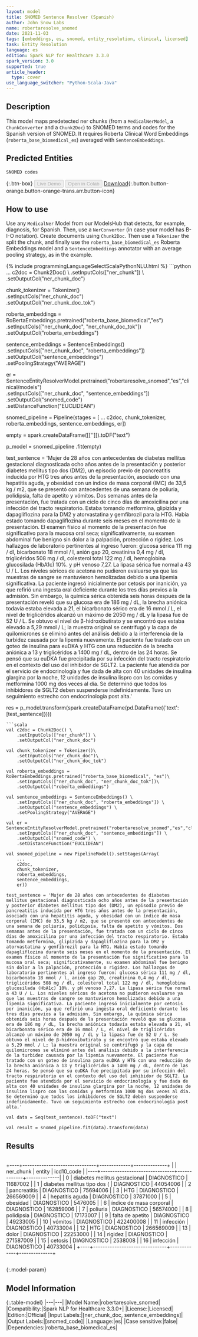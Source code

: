```yaml
---
layout: model
title: SNOMED Sentence Resolver (Spanish)
author: John Snow Labs
name: robertaresolve_snomed
date: 2021-11-03
tags: [embeddings, es, snomed, entity_resolution, clinical, licensed]
task: Entity Resolution
language: es
edition: Spark NLP for Healthcare 3.3.0
spark_version: 3.0
supported: true
article_header:
  type: cover
use_language_switcher: "Python-Scala-Java"
---
```


## Description

This model maps predetected ner chunks (from a `MedicalNerModel`, a `ChunkConverter` and a `Chunk2Doc`) to SNOMED terms and codes for the Spanish version of SNOMED. It requires Roberta Clinical Word Embeddings (`roberta_base_biomedical_es`) averaged with `SentenceEmbeddings`.

## Predicted Entities

`SNOMED codes`

{:.btn-box}
<button class="button button-orange" disabled>Live Demo</button>
<button class="button button-orange" disabled>Open in Colab</button>
[Download](https://s3.amazonaws.com/auxdata.johnsnowlabs.com/clinical/models/robertaresolve_snomed_es_3.3.0_3.0_1635933551478.zip){:.button.button-orange.button-orange-trans.arr.button-icon}

## How to use

Use any `MedicalNer` Model from our ModelsHub that detects, for example, diagnosis, for Spanish. Then, use a `NerConverter` (in case your model has B-I-O notation). Create documents using `Chunk2Doc`. Then use a `Tokenizer` the split the chunk, and finally use the `roberta_base_biomedical_es` Roberta Embeddings model and a `SentenceEmbeddings` annotator with an average pooling strategy, as in the example.

<div class="tabs-box" markdown="1">
{% include programmingLanguageSelectScalaPythonNLU.html %}
```python
...
c2doc = Chunk2Doc() \
    .setInputCols(["ner_chunk"]) \
    .setOutputCol("ner_chunk_doc")

chunk_tokenizer = Tokenizer()\
    .setInputCols("ner_chunk_doc")\
    .setOutputCol("ner_chunk_doc_tok")

roberta_embeddings = RoBertaEmbeddings.pretrained("roberta_base_biomedical","es")\
    .setInputCols(["ner_chunk_doc", "ner_chunk_doc_tok"])\
    .setOutputCol("roberta_embeddings")

sentence_embeddings = SentenceEmbeddings() \
    .setInputCols(["ner_chunk_doc", "roberta_embeddings"]) \
    .setOutputCol("sentence_embeddings") \
    .setPoolingStrategy("AVERAGE")

er = SentenceEntityResolverModel.pretrained("robertaresolve_snomed","es","clinical/models")\
    .setInputCols(["ner_chunk_doc", "sentence_embeddings"]) \
    .setOutputCol("snomed_code") \
    .setDistanceFunction("EUCLIDEAN")

snomed_pipeline = Pipeline(stages = [
    ...
    c2doc,
    chunk_tokenizer,
    roberta_embeddings,
    sentence_embeddings,
    er])

empty = spark.createDataFrame([['']]).toDF("text")

p_model = snomed_pipeline .fit(empty)

test_sentence = 'Mujer de 28 años con antecedentes de diabetes mellitus gestacional diagnosticada ocho años antes de la presentación y posterior diabetes mellitus tipo dos (DM2), un episodio previo de pancreatitis inducida por HTG tres años antes de la presentación, asociado con una hepatitis aguda, y obesidad con un índice de masa corporal (IMC) de 33,5 kg / m2, que se presentó con antecedentes de una semana de poliuria, polidipsia, falta de apetito y vómitos. Dos semanas antes de la presentación, fue tratada con un ciclo de cinco días de amoxicilina por una infección del tracto respiratorio. Estaba tomando metformina, glipizida y dapagliflozina para la DM2 y atorvastatina y gemfibrozil para la HTG. Había estado tomando dapagliflozina durante seis meses en el momento de la presentación. El examen físico al momento de la presentación fue significativo para la mucosa oral seca; significativamente, su examen abdominal fue benigno sin dolor a la palpación, protección o rigidez. Los hallazgos de laboratorio pertinentes al ingreso fueron: glucosa sérica 111 mg / dl, bicarbonato 18 mmol / l, anión gap 20, creatinina 0,4 mg / dl, triglicéridos 508 mg / dl, colesterol total 122 mg / dl, hemoglobina glucosilada (HbA1c) 10%. y pH venoso 7,27. La lipasa sérica fue normal a 43 U / L. Los niveles séricos de acetona no pudieron evaluarse ya que las muestras de sangre se mantuvieron hemolizadas debido a una lipemia significativa. La paciente ingresó inicialmente por cetosis por inanición, ya que refirió una ingesta oral deficiente durante los tres días previos a la admisión. Sin embargo, la química sérica obtenida seis horas después de la presentación reveló que su glucosa era de 186 mg / dL, la brecha aniónica todavía estaba elevada a 21, el bicarbonato sérico era de 16 mmol / L, el nivel de triglicéridos alcanzó un máximo de 2050 mg / dL y la lipasa fue de 52 U / L. Se obtuvo el nivel de β-hidroxibutirato y se encontró que estaba elevado a 5,29 mmol / L; la muestra original se centrifugó y la capa de quilomicrones se eliminó antes del análisis debido a la interferencia de la turbidez causada por la lipemia nuevamente. El paciente fue tratado con un goteo de insulina para euDKA y HTG con una reducción de la brecha aniónica a 13 y triglicéridos a 1400 mg / dL, dentro de las 24 horas. Se pensó que su euDKA fue precipitada por su infección del tracto respiratorio en el contexto del uso del inhibidor de SGLT2. La paciente fue atendida por el servicio de endocrinología y fue dada de alta con 40 unidades de insulina glargina por la noche, 12 unidades de insulina lispro con las comidas y metformina 1000 mg dos veces al día. Se determinó que todos los inhibidores de SGLT2 deben suspenderse indefinidamente. Tuvo un seguimiento estrecho con endocrinología post alta.'

res = p_model.transform(spark.createDataFrame(pd.DataFrame({'text': [test_sentence]})))
```
```scala
val c2doc = Chunk2Doc() \
    .setInputCols(["ner_chunk"]) \
    .setOutputCol("ner_chunk_doc")

val chunk_tokenizer = Tokenizer()\
    .setInputCols("ner_chunk_doc")\
    .setOutputCol("ner_chunk_doc_tok")

val roberta_embeddings = RoBertaEmbeddings.pretrained("roberta_base_biomedical", "es")\
    .setInputCols(["ner_chunk_doc", "ner_chunk_doc_tok"])\
    .setOutputCol("roberta_embeddings")

val sentence_embeddings = SentenceEmbeddings() \
    .setInputCols(["ner_chunk_doc", "roberta_embeddings"]) \
    .setOutputCol("sentence_embeddings") \
    .setPoolingStrategy("AVERAGE")

val er = SentenceEntityResolverModel.pretrained("robertaresolve_snomed","es","clinical/models")\
    .setInputCols(["ner_chunk_doc", "sentence_embeddings"]) \
    .setOutputCol("snomed_code") \
    .setDistanceFunction("EUCLIDEAN")

val snomed_pipeline = new PipelineModel().setStages(Array(
    ...
    c2doc,
    chunk_tokenizer,
    roberta_embeddings,
    sentence_embeddings,
    er))

test_sentence = 'Mujer de 28 años con antecedentes de diabetes mellitus gestacional diagnosticada ocho años antes de la presentación y posterior diabetes mellitus tipo dos (DM2), un episodio previo de pancreatitis inducida por HTG tres años antes de la presentación, asociado con una hepatitis aguda, y obesidad con un índice de masa corporal (IMC) de 33,5 kg / m2, que se presentó con antecedentes de una semana de poliuria, polidipsia, falta de apetito y vómitos. Dos semanas antes de la presentación, fue tratada con un ciclo de cinco días de amoxicilina por una infección del tracto respiratorio. Estaba tomando metformina, glipizida y dapagliflozina para la DM2 y atorvastatina y gemfibrozil para la HTG. Había estado tomando dapagliflozina durante seis meses en el momento de la presentación. El examen físico al momento de la presentación fue significativo para la mucosa oral seca; significativamente, su examen abdominal fue benigno sin dolor a la palpación, protección o rigidez. Los hallazgos de laboratorio pertinentes al ingreso fueron: glucosa sérica 111 mg / dl, bicarbonato 18 mmol / l, anión gap 20, creatinina 0,4 mg / dl, triglicéridos 508 mg / dl, colesterol total 122 mg / dl, hemoglobina glucosilada (HbA1c) 10%. y pH venoso 7,27. La lipasa sérica fue normal a 43 U / L. Los niveles séricos de acetona no pudieron evaluarse ya que las muestras de sangre se mantuvieron hemolizadas debido a una lipemia significativa. La paciente ingresó inicialmente por cetosis por inanición, ya que refirió una ingesta oral deficiente durante los tres días previos a la admisión. Sin embargo, la química sérica obtenida seis horas después de la presentación reveló que su glucosa era de 186 mg / dL, la brecha aniónica todavía estaba elevada a 21, el bicarbonato sérico era de 16 mmol / L, el nivel de triglicéridos alcanzó un máximo de 2050 mg / dL y la lipasa fue de 52 U / L. Se obtuvo el nivel de β-hidroxibutirato y se encontró que estaba elevado a 5,29 mmol / L; la muestra original se centrifugó y la capa de quilomicrones se eliminó antes del análisis debido a la interferencia de la turbidez causada por la lipemia nuevamente. El paciente fue tratado con un goteo de insulina para euDKA y HTG con una reducción de la brecha aniónica a 13 y triglicéridos a 1400 mg / dL, dentro de las 24 horas. Se pensó que su euDKA fue precipitada por su infección del tracto respiratorio en el contexto del uso del inhibidor de SGLT2. La paciente fue atendida por el servicio de endocrinología y fue dada de alta con 40 unidades de insulina glargina por la noche, 12 unidades de insulina lispro con las comidas y metformina 1000 mg dos veces al día. Se determinó que todos los inhibidores de SGLT2 deben suspenderse indefinidamente. Tuvo un seguimiento estrecho con endocrinología post alta.'

val data = Seq(test_sentence).toDF("text")

val result = snomed_pipeline.fit(data).transform(data)
```
</div>

## Results

```bash
```
+----+-------------------------------+-------------+--------------+
|    | ner_chunk                     | entity      |   icd10_code |
|----+-------------------------------+-------------+--------------|
|  0 | diabetes mellitus gestacional | DIAGNOSTICO |     11687002 |
|  1 | diabetes mellitus tipo dos (  | DIAGNOSTICO |     44054006 |
|  2 | pancreatitis                  | DIAGNOSTICO |     75694006 |
|  3 | HTG                           | DIAGNOSTICO |    266569009 |
|  4 | hepatitis aguda               | DIAGNOSTICO |     37871000 |
|  5 | obesidad                      | DIAGNOSTICO |      5476005 |
|  6 | índice de masa corporal       | DIAGNOSTICO |    162859006 |
|  7 | poliuria                      | DIAGNOSTICO |     56574000 |
|  8 | polidipsia                    | DIAGNOSTICO |     17173007 |
|  9 | falta de apetito              | DIAGNOSTICO |     49233005 |
| 10 | vómitos                       | DIAGNOSTICO |    422400008 |
| 11 | infección                     | DIAGNOSTICO |     40733004 |
| 12 | HTG                           | DIAGNOSTICO |    266569009 |
| 13 | dolor                         | DIAGNOSTICO |     22253000 |
| 14 | rigidez                       | DIAGNOSTICO |    271587009 |
| 15 | cetosis                       | DIAGNOSTICO |      2538008 |
| 16 | infección                     | DIAGNOSTICO |     40733004 |
+----+-------------------------------+-------------+--------------+
```
```

{:.model-param}
## Model Information

{:.table-model}
|---|---|
|Model Name:|robertaresolve_snomed|
|Compatibility:|Spark NLP for Healthcare 3.3.0+|
|License:|Licensed|
|Edition:|Official|
|Input Labels:|[ner_chunk_doc, sentence_embeddings]|
|Output Labels:|[snomed_code]|
|Language:|es|
|Case sensitive:|false|
|Dependencies:|roberta_base_biomedical_es|

